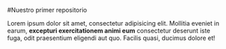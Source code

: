 #Nuestro primer repositorio

<p>Lorem ipsum dolor sit amet, consectetur adipisicing elit. Mollitia eveniet in earum, <strong>excepturi exercitationem animi eum</strong>	 consectetur deserunt iste fuga, odit praesentium eligendi aut quo. Facilis quasi, ducimus dolore et!</p>